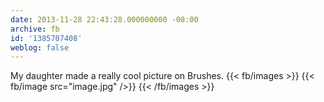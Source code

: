 ```yaml
---
date: 2013-11-28 22:43:28.000000000 -08:00
archive: fb
id: '1385707408'
weblog: false
---
```


My daughter made a really cool picture on Brushes.
{{< fb/images >}}
{{< fb/image src="image.jpg" />}}
{{< /fb/images >}}

